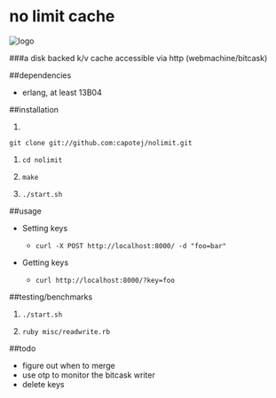 # no limit cache

![logo](http://upload.wikimedia.org/wikipedia/en/2/23/Nolimit.jpg)


###a disk backed k/v cache accessible via http (webmachine/bitcask)

##dependencies
* erlang, at least 13B04

##installation

1. 
```
git clone git://github.com:capotej/nolimit.git
```

1. ```cd nolimit```

1. ```make```

1. ```./start.sh```

##usage

* Setting keys
     - ```curl -X POST http://localhost:8000/ -d "foo=bar"```

* Getting keys
     - ```curl http://localhost:8000/?key=foo```

##testing/benchmarks

1. ```./start.sh```

1. ```ruby misc/readwrite.rb```


##todo

* figure out when to merge
* use otp to monitor the bitcask writer
* delete keys

